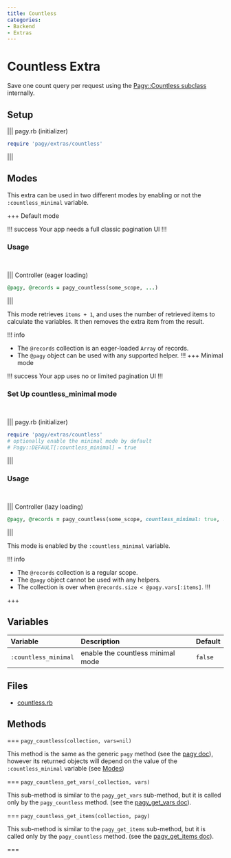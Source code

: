 ```yaml
---
title: Countless
categories:
- Backend
- Extras
---
```


# Countless Extra

Save one count query per request using the [Pagy::Countless subclass](/docs/api/countless.md) internally.

## Setup

||| pagy.rb (initializer)
```ruby
require 'pagy/extras/countless'
```
|||


## Modes

This extra can be used in two different modes by enabling or not the `:countless_minimal` variable.

+++ Default mode

!!! success
Your app needs a full classic pagination UI
!!!

### Usage

<br>

||| Controller (eager loading)
```ruby
@pagy, @records = pagy_countless(some_scope, ...)
```
|||

This mode retrieves `items + 1`, and uses the number of retrieved items to calculate the variables. It then removes the extra item from the result.

!!! info
- The `@records` collection is an eager-loaded `Array` of records.
- The `@pagy` object can be used with any supported helper.
!!!
+++ Minimal mode

!!! success
Your app uses no or limited pagination UI
!!!

### Set Up countless_minimal mode
<br>

||| pagy.rb (initializer)
```ruby
require 'pagy/extras/countless'
# optionally enable the minimal mode by default
# Pagy::DEFAULT[:countless_minimal] = true
```
|||



### Usage
<br>

||| Controller (lazy loading)
```ruby
@pagy, @records = pagy_countless(some_scope, countless_minimal: true, ...)
```
|||

This mode is enabled by the `:countless_minimal` variable.

!!! info
- The `@records` collection is a regular scope.
- The `@pagy` object cannot be used with any helpers.
- The collection is over when `@records.size < @pagy.vars[:items]`. 
!!!

+++

## Variables

| Variable             | Description                       | Default |
|:---------------------|:----------------------------------|:--------|
| `:countless_minimal` | enable the countless minimal mode | `false` |

## Files

- [countless.rb](https://github.com/ddnexus/pagy/blob/master/lib/pagy/extras/countless.rb)

## Methods

=== `pagy_countless(collection, vars=nil)`

This method is the same as the generic `pagy` method (see the [pagy doc](/docs/api/backend.md#pagycollection-varsnil)), however its returned objects will depend on the value of the `:countless_minimal` variable (see [Modes](#modes))

=== `pagy_countless_get_vars(_collection, vars)`

This sub-method is similar to the `pagy_get_vars` sub-method, but it is called only by the `pagy_countless` method. (see the [pagy_get_vars doc](/docs/api/backend.md#pagy_get_varscollection-vars)).

=== `pagy_countless_get_items(collection, pagy)`

This sub-method is similar to the `pagy_get_items` sub-method, but it is called only by the `pagy_countless` method. (see the [pagy_get_items doc](/docs/api/backend.md#pagy_get_itemscollection-pagy)).

===
